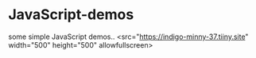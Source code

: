 # JavaScript-demos
some simple JavaScript demos..
<src="https://indigo-minny-37.tiiny.site" width="500" height="500" allowfullscreen></iframe>
